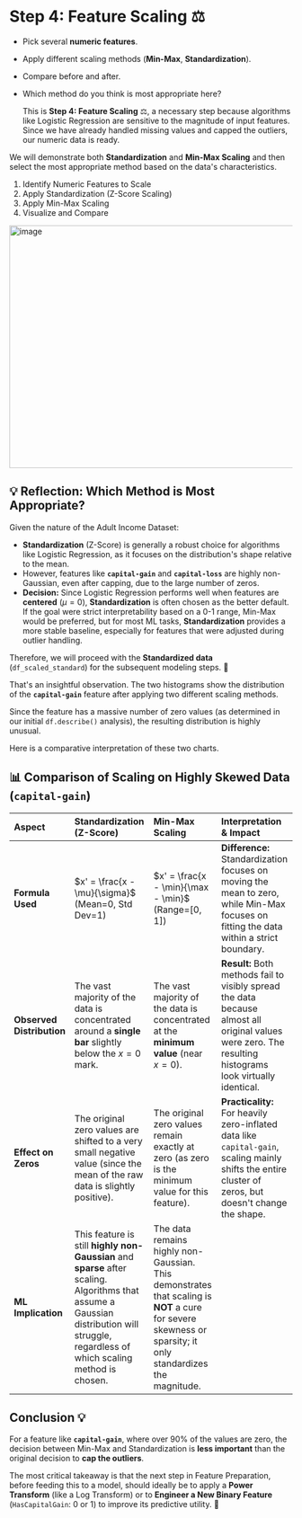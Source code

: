 # Step 4: Feature Scaling ⚖️ 

* Pick several **numeric features**.
* Apply different scaling methods (**Min-Max**, **Standardization**).
* Compare before and after.
* Which method do you think is most appropriate here?

  This is **Step 4: Feature Scaling** ⚖️, a necessary step because algorithms like Logistic Regression are sensitive to the magnitude of input features. Since we have already handled missing values and capped the outliers, our numeric data is ready.

We will demonstrate both **Standardization** and **Min-Max Scaling** and then select the most appropriate method based on the data's characteristics.

1. Identify Numeric Features to Scale
2. Apply Standardization (Z-Score Scaling)
3. Apply Min-Max Scaling
4. Visualize and Compare

<img width="1121" height="432" alt="image" src="https://github.com/user-attachments/assets/7728248c-9fa9-47f5-a7a5-4be6f7a6aedd" />

## 💡 Reflection: Which Method is Most Appropriate?

Given the nature of the Adult Income Dataset:

* **Standardization** (Z-Score) is generally a robust choice for algorithms like Logistic Regression, as it focuses on the distribution's shape relative to the mean.
* However, features like **`capital-gain`** and **`capital-loss`** are highly non-Gaussian, even after capping, due to the large number of zeros.
* **Decision:** Since Logistic Regression performs well when features are **centered** ($\mu=0$), **Standardization** is often chosen as the better default. If the goal were strict interpretability based on a 0-1 range, Min-Max would be preferred, but for most ML tasks, **Standardization** provides a more stable baseline, especially for features that were adjusted during outlier handling.

Therefore, we will proceed with the **Standardized data** (`df_scaled_standard`) for the subsequent modeling steps. 🚀

That's an insightful observation. The two histograms show the distribution of the **`capital-gain`** feature after applying two different scaling methods.

Since the feature has a massive number of zero values (as determined in our initial `df.describe()` analysis), the resulting distribution is highly unusual.

Here is a comparative interpretation of these two charts.

## 📊 Comparison of Scaling on Highly Skewed Data (`capital-gain`)

| Aspect | Standardization (Z-Score) | Min-Max Scaling | Interpretation & Impact |
| :--- | :--- | :--- | :--- |
| **Formula Used** | $x' = \frac{x - \mu}{\sigma}$ (Mean=0, Std Dev=1) | $x' = \frac{x - \min}{\max - \min}$ (Range=[0, 1]) | **Difference:** Standardization focuses on moving the mean to zero, while Min-Max focuses on fitting the data within a strict boundary. |
| **Observed Distribution** | The vast majority of the data is concentrated around a **single bar** slightly below the $x=0$ mark. | The vast majority of the data is concentrated at the **minimum value** (near $x=0$). | **Result:** Both methods fail to visibly spread the data because almost all original values were zero. The resulting histograms look virtually identical. |
| **Effect on Zeros** | The original zero values are shifted to a very small negative value (since the mean of the raw data is slightly positive). | The original zero values remain exactly at zero (as zero is the minimum value for this feature). | **Practicality:** For heavily zero-inflated data like `capital-gain`, scaling mainly shifts the entire cluster of zeros, but doesn't change the shape. |
| **ML Implication** | This feature is still **highly non-Gaussian** and **sparse** after scaling. Algorithms that assume a Gaussian distribution will struggle, regardless of which scaling method is chosen. | The data remains highly non-Gaussian. This demonstrates that scaling is **NOT** a cure for severe skewness or sparsity; it only standardizes the magnitude. |

## Conclusion 💡

For a feature like **`capital-gain`**, where over 90% of the values are zero, the decision between Min-Max and Standardization is **less important** than the original decision to **cap the outliers**.

The most critical takeaway is that the next step in Feature Preparation, before feeding this to a model, should ideally be to apply a **Power Transform** (like a Log Transform) or to **Engineer a New Binary Feature** (`HasCapitalGain`: 0 or 1) to improve its predictive utility. 🚀
